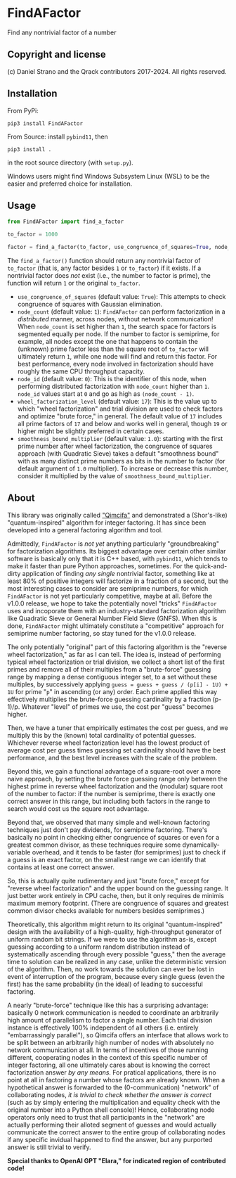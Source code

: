 # FindAFactor
Find any nontrivial factor of a number

## Copyright and license
(c) Daniel Strano and the Qrack contributors 2017-2024. All rights reserved.

## Installation
From PyPi:
```
pip3 install FindAFactor
```

From Source: install `pybind11`, then
```
pip3 install .
```
in the root source directory (with `setup.py`).

Windows users might find Windows Subsystem Linux (WSL) to be the easier and preferred choice for installation.

## Usage

```py
from FindAFactor import find_a_factor

to_factor = 1000

factor = find_a_factor(to_factor, use_congruence_of_squares=True, node_count=1, node_id=0, wheel_factorization_level=17, smoothness_bound_multiplier=1.0)
```

The `find_a_factor()` function should return any nontrivial factor of `to_factor` (that is, any factor besides `1` or `to_factor`) if it exists. If a nontrivial factor does _not_ exist (i.e., the number to factor is prime), the function will return `1` or the original `to_factor`.

- `use_congruence_of_squares` (default value: `True`): This attempts to check congruence of squares with Gaussian elimination.
- `node_count` (default value: `1`): `FindAFactor` can perform factorization in a _distributed_ manner, across nodes, without network communication! When `node_count` is set higher than `1`, the search space for factors is segmented equally per node. If the number to factor is semiprime, for example, all nodes except the one that happens to contain the (unknown) prime factor less than the square root of `to_factor` will ultimately return `1`, while one node will find and return this factor. For best performance, every node involved in factorization should have roughly the same CPU throughput capacity.
- `node_id` (default value: `0`): This is the identifier of this node, when performing distributed factorization with `node_count` higher than `1`. `node_id` values start at `0` and go as high as `(node_count - 1)`.
- `wheel_factorization_level` (default value: `17`): This is the value up to which "wheel factorization" and trial division are used to check factors and optimize "brute force," in general. The default value of `17` includes all prime factors of `17` and below and works well in general, though `19` or higher might be slightly preferred in certain cases.
- `smoothness_bound_multiplier` (default value: `1.0`): starting with the first prime number after wheel factorization, the congruence of squares approach (with Quadratic Sieve) takes a default "smoothness bound" with as many distinct prime numbers as bits in the number to factor (for default argument of `1.0` multiplier). To increase or decrease this number, consider it multiplied by the value of `smoothness_bound_multiplier`.

## About 
This library was originally called ["Qimcifa"](https://github.com/vm6502q/qimcifa) and demonstrated a (Shor's-like) "quantum-inspired" algorithm for integer factoring. It has since been developed into a general factoring algorithm and tool.

Admittedly, `FindAFactor` is _not yet_ anything particularly "groundbreaking" for factorization algorithms. Its biggest advantage over certain other similar software is basically only that it is C++ based, with `pybind11`, which tends to make it faster than pure Python approaches, sometimes. For the quick-and-dirty application of finding _any single_ nontrivial factor, something like at least 80% of positive integers will factorize in a fraction of a second, but the most interesting cases to consider are semiprime numbers, for which `FindAFactor` is not yet particularly competitive, maybe at all. Before the v1.0.0 release, we hope to take the potentially novel "tricks" `FindAFactor` uses and incoporate them with an industry-standard factorization algorithm like Quadratic Sieve or General Number Field Sieve (GNFS). When this is done, `FindAFactor` might ultimately constitute a "competitive" approach for semiprime number factoring, so stay tuned for the v1.0.0 release.

The only potentially "original" part of this factoring algorithm is the "reverse wheel factorization," as far as I can tell. The idea is, instead of performing typical wheel factorization or trial division, we collect a short list of the first primes and remove all of their multiples from a "brute-force" guessing range by mapping a dense contiguous integer set, to a set without these multiples, by successively applying `guess = guess + guess / (p[i] - 1U) + 1U` for prime "`p`" in ascending (or any) order. Each prime applied this way effectively multiplies the brute-force guessing cardinality by a fraction (p-1)/p. Whatever "level" of primes we use, the cost per "guess" becomes higher.

Then, we have a tuner that empirically estimates the cost per guess, and we multiply this by the (known) total cardinality of potential guesses. Whichever reverse wheel factorization level has the lowest product of average cost per guess times guessing set cardinality should have the best performance, and the best level increases with the scale of the problem.

Beyond this, we gain a functional advantage of a square-root over a more naive approach, by setting the brute force guessing range only between the highest prime in reverse wheel factorization and the (modular) square root of the number to factor: if the number is semiprime, there is exactly one correct answer in this range, but including both factors in the range to search would cost us the square root advantage.

Beyond that, we observed that many simple and well-known factoring techniques just don't pay dividends, for semiprime factoring. There's basically no point in checking either congruence of squares or even for a greatest common divisor, as these techniques require some dynamically-variable overhead, and it tends to be faster (for semiprimes) just to check if a guess is an exact factor, on the smallest range we can identify that contains at least one correct answer.

So, this is actually quite rudimentary and just "brute force," except for "reverse wheel factorization" and the upper bound on the guessing range. It just better work entirely in CPU cache, then, but it only requires de minimis maximum memory footprint. (There are congruence of squares and greatest common divisor checks available for numbers besides semiprimes.)

Theoretically, this algorithm might return to its original "quantum-inspired" design with the availability of a high-quality, high-throughput generator of uniform random bit strings. If we were to use the algorithm as-is, except guessing according to a uniform random distribution instead of systematically ascending through every possible "guess," then the average time to solution can be realized in any case, unlike the deterministic version of the algorithm. Then, no work towards the solution can ever be lost in event of interruption of the program, because every single guess (even the first) has the same probability (in the ideal) of leading to successful factoring.

A nearly "brute-force" technique like this has a surprising advantage: basically 0 network communication is needed to coordinate an arbitrarily high amount of parallelism to factor a single number. Each trial division instance is effectively 100% independent of all others (i.e. entirely "embarrassingly parallel"), so Qimcifa offers an interface that allows work to be split between an arbitrarily high number of nodes with absolutely no network communication at all. In terms of incentives of those running different, cooperating nodes in the context of this specific number of integer factoring, all one ultimately cares about is knowing the correct factorization answer _by any means._ For pratical applications, there is no point at all in factoring a number whose factors are already known. When a hypothetical answer is forwarded to the (0-communication) "network" of collaborating nodes, _it is trivial to check whether the answer is correct_ (such as by simply entering the multiplication and equality check with the original number into a Python shell console)! Hence, collaborating node operators only need to trust that all participants in the "network" are actually performing their alloted segment of guesses and would actually communicate the correct answer to the entire group of collaborating nodes if any specific invidual happened to find the answer, but any purported answer is still trivial to verify.

**Special thanks to OpenAI GPT "Elara," for indicated region of contributed code!**